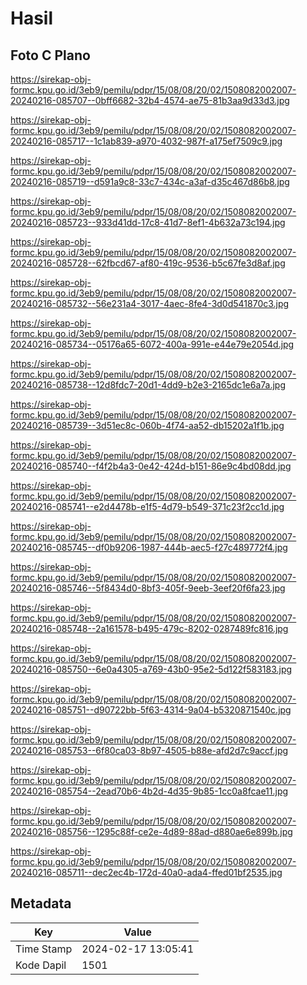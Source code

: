 # Hasil

## Foto C Plano

https://sirekap-obj-formc.kpu.go.id/3eb9/pemilu/pdpr/15/08/08/20/02/1508082002007-20240216-085707--0bff6682-32b4-4574-ae75-81b3aa9d33d3.jpg

https://sirekap-obj-formc.kpu.go.id/3eb9/pemilu/pdpr/15/08/08/20/02/1508082002007-20240216-085717--1c1ab839-a970-4032-987f-a175ef7509c9.jpg

https://sirekap-obj-formc.kpu.go.id/3eb9/pemilu/pdpr/15/08/08/20/02/1508082002007-20240216-085719--d591a9c8-33c7-434c-a3af-d35c467d86b8.jpg

https://sirekap-obj-formc.kpu.go.id/3eb9/pemilu/pdpr/15/08/08/20/02/1508082002007-20240216-085723--933d41dd-17c8-41d7-8ef1-4b632a73c194.jpg

https://sirekap-obj-formc.kpu.go.id/3eb9/pemilu/pdpr/15/08/08/20/02/1508082002007-20240216-085728--62fbcd67-af80-419c-9536-b5c67fe3d8af.jpg

https://sirekap-obj-formc.kpu.go.id/3eb9/pemilu/pdpr/15/08/08/20/02/1508082002007-20240216-085732--56e231a4-3017-4aec-8fe4-3d0d541870c3.jpg

https://sirekap-obj-formc.kpu.go.id/3eb9/pemilu/pdpr/15/08/08/20/02/1508082002007-20240216-085734--05176a65-6072-400a-991e-e44e79e2054d.jpg

https://sirekap-obj-formc.kpu.go.id/3eb9/pemilu/pdpr/15/08/08/20/02/1508082002007-20240216-085738--12d8fdc7-20d1-4dd9-b2e3-2165dc1e6a7a.jpg

https://sirekap-obj-formc.kpu.go.id/3eb9/pemilu/pdpr/15/08/08/20/02/1508082002007-20240216-085739--3d51ec8c-060b-4f74-aa52-db15202a1f1b.jpg

https://sirekap-obj-formc.kpu.go.id/3eb9/pemilu/pdpr/15/08/08/20/02/1508082002007-20240216-085740--f4f2b4a3-0e42-424d-b151-86e9c4bd08dd.jpg

https://sirekap-obj-formc.kpu.go.id/3eb9/pemilu/pdpr/15/08/08/20/02/1508082002007-20240216-085741--e2d4478b-e1f5-4d79-b549-371c23f2cc1d.jpg

https://sirekap-obj-formc.kpu.go.id/3eb9/pemilu/pdpr/15/08/08/20/02/1508082002007-20240216-085745--df0b9206-1987-444b-aec5-f27c489772f4.jpg

https://sirekap-obj-formc.kpu.go.id/3eb9/pemilu/pdpr/15/08/08/20/02/1508082002007-20240216-085746--5f8434d0-8bf3-405f-9eeb-3eef20f6fa23.jpg

https://sirekap-obj-formc.kpu.go.id/3eb9/pemilu/pdpr/15/08/08/20/02/1508082002007-20240216-085748--2a161578-b495-479c-8202-0287489fc816.jpg

https://sirekap-obj-formc.kpu.go.id/3eb9/pemilu/pdpr/15/08/08/20/02/1508082002007-20240216-085750--6e0a4305-a769-43b0-95e2-5d122f583183.jpg

https://sirekap-obj-formc.kpu.go.id/3eb9/pemilu/pdpr/15/08/08/20/02/1508082002007-20240216-085751--d90722bb-5f63-4314-9a04-b5320871540c.jpg

https://sirekap-obj-formc.kpu.go.id/3eb9/pemilu/pdpr/15/08/08/20/02/1508082002007-20240216-085753--6f80ca03-8b97-4505-b88e-afd2d7c9accf.jpg

https://sirekap-obj-formc.kpu.go.id/3eb9/pemilu/pdpr/15/08/08/20/02/1508082002007-20240216-085754--2ead70b6-4b2d-4d35-9b85-1cc0a8fcae11.jpg

https://sirekap-obj-formc.kpu.go.id/3eb9/pemilu/pdpr/15/08/08/20/02/1508082002007-20240216-085756--1295c88f-ce2e-4d89-88ad-d880ae6e899b.jpg

https://sirekap-obj-formc.kpu.go.id/3eb9/pemilu/pdpr/15/08/08/20/02/1508082002007-20240216-085711--dec2ec4b-172d-40a0-ada4-ffed01bf2535.jpg


## Metadata

| Key        | Value               |
| ---------- | ------------------- |
| Time Stamp | 2024-02-17 13:05:41 |
| Kode Dapil | 1501                |



